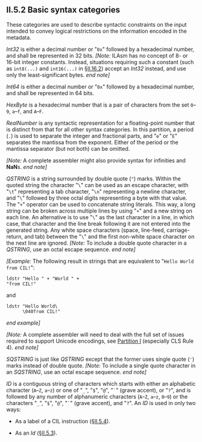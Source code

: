 ## II.5.2 Basic syntax categories

These categories are used to describe syntactic constraints on the input intended to convey logical restrictions on the information encoded in the metadata.

_Int32_ is either a decimal number or "`0x`" followed by a hexadecimal number, and shall be represented in 32 bits. _[Note:_ ILAsm has no concept of 8- or 16-bit integer constants. Instead, situations requiring such a constant (such as `int8(...)` and `int16(...)` in §[II.16.2](#todo-missing-hyperlink)) accept an _Int32_ instead, and use only the least-significant bytes. _end note]_

_Int64_ is either a decimal number or "`0x`" followed by a hexadecimal number, and shall be represented in 64 bits.

_HexByte_ is a hexadecimal number that is a pair of characters from the set `0`&ndash;`9`, `a`&ndash;`f`, and `A`&ndash;`F`.

_RealNumber_ is any syntactic representation for a floating-point number that is distinct from that for all other syntax categories. In this partition, a period (`.`) is used to separate the integer and fractional parts, and "`e`" or "`E`" separates the mantissa from the exponent. Either of the period or the mantissa separator (but not both) can be omitted.

_[Note:_ A complete assembler might also provide syntax for infinities and **NaN**s. _end note]_

_QSTRING_ is a string surrounded by double quote (`"`) marks. Within the quoted string the character "`\`" can be used as an escape character, with "`\t`" representing a tab character, "`\n`" representing a newline character, and "`\`" followed by three octal digits representing a byte with that value. The "`+`" operator can be used to concatenate string literals. This way, a long string can be broken across multiple lines by using "`+`" and a new string on each line. An alternative is to use "`\`" as the last character in a line, in which case, that character and the line break following it are not entered into the generated string. Any white space characters (space, line-feed, carriage-return, and tab) between the "`\`" and the first non-white space character on the next line are ignored. _[Note:_ To include a double quote character in a _QSTRING_, use an octal escape sequence. _end note]_

_[Example:_ The following result in strings that are equivalent to "`Hello World from CIL!`":

 ```ilasm
 ldstr "Hello " + "World " +
 "from CIL!"
 ```

and

 ```ilasm
 ldstr "Hello World\
       \040from CIL!"
 ```

_end example]_

_[Note:_ A complete assembler will need to deal with the full set of issues required to support Unicode encodings, see [Partition I](#todo-missing-hyperlink) (especially CLS Rule 4). _end note]_

_SQSTRING_ is just like _QSTRING_ except that the former uses single quote (`'`) marks instead of double quote. _[Note:_ To include a single quote character in an _SQSTRING_, use an octal escape sequence. _end note]_

_ID_ is a contiguous string of characters which starts with either an alphabetic character (`A`&ndash;`Z`, `a`&ndash;`z`) or one of "`_`", "`$`", "`@`", "`` ` ``" (grave accent), or "`?`", and is followed by any number of alphanumeric characters (`A`&ndash;`Z`, `a`&ndash;`z`, `0`&ndash;`9`) or the characters "`_`", "`$`", "`@`", "`` ` ``" (grave accent), and "`?`". An _ID_ is used in only two ways:

 * As a label of a CIL instruction (§[II.5.4](ii.5.4-labels-and-lists-of-labels.md)).

 * As an _Id_ (§[II.5.3](ii.5.3-identifiers.md)).
